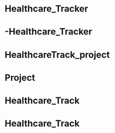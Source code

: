 # Healthcare_Tracker
# -Healthcare_Tracker
# HealthcareTrack_project
# Project
# Healthcare_Track
# Healthcare_Track
